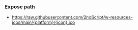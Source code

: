 


### Expose path

- https://raw.githubusercontent.com/2noScript/w-resources-icos/main/{platform}/{icon}.ico


